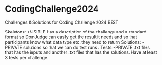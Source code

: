 # CodingChallenge2024
Challenges &amp; Solutions for Coding Challenge 2024 BEST

Skeletons: +VISIBLE Has a description of the challenge and a standard format so DomJudge can easily get the result it needs and so that participants know what data type etc. they need to return
Solutions: -PRIVATE solutions so that we can do test runs .
Tests: -PRIVATE  .txt files that has the inputs and another .txt files that has the solutions. Have at least 3 tests per challenge.

